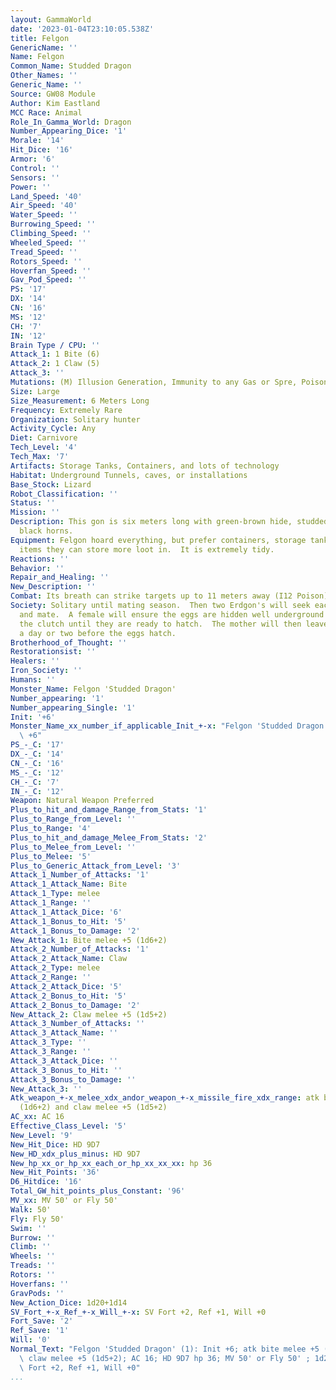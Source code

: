```yaml
---
layout: GammaWorld
date: '2023-01-04T23:10:05.538Z'
title: Felgon
GenericName: ''
Name: Felgon
Common_Name: Studded Dragon
Other_Names: ''
Generic_Name: ''
Source: GW08 Module
Author: Kim Eastland
MCC Race: Animal
Role_In_Gamma_World: Dragon
Number_Appearing_Dice: '1'
Morale: '14'
Hit_Dice: '16'
Armor: '6'
Control: ''
Sensors: ''
Power: ''
Land_Speed: '40'
Air_Speed: '40'
Water_Speed: ''
Burrowing_Speed: ''
Climbing_Speed: ''
Wheeled_Speed: ''
Tread_Speed: ''
Rotors_Speed: ''
Hoverfan_Speed: ''
Gav_Pod_Speed: ''
PS: '17'
DX: '14'
CN: '16'
MS: '12'
CH: '7'
IN: '12'
Brain Type / CPU: ''
Attack_1: 1 Bite (6)
Attack_2: 1 Claw (5)
Attack_3: ''
Mutations: (M) Illusion Generation, Immunity to any Gas or Spre, Poison Gas Breath.
Size: Large
Size_Measurement: 6 Meters Long
Frequency: Extremely Rare
Organization: Solitary hunter
Activity_Cycle: Any
Diet: Carnivore
Tech_Level: '4'
Tech_Max: '7'
Artifacts: Storage Tanks, Containers, and lots of technology
Habitat: Underground Tunnels, caves, or installations
Base_Stock: Lizard
Robot_Classification: ''
Status: ''
Mission: ''
Description: This gon is six meters long with green-brown hide, studded with small,
  black horns.
Equipment: Felgon hoard everything, but prefer containers, storage tanks, and other
  items they can store more loot in.  It is extremely tidy.
Reactions: ''
Behavior: ''
Repair_and_Healing: ''
New_Description: ''
Combat: Its breath can strike targets up to 11 meters away (I12 Poison).
Society: Solitary until mating season.  Then two Erdgon's will seek each other out
  and mate.  A female will ensure the eggs are hidden well underground and protect
  the clutch until they are ready to hatch.  The mother will then leave the clutch
  a day or two before the eggs hatch.
Brotherhood_of_Thought: ''
Restorationsist: ''
Healers: ''
Iron_Society: ''
Humans: ''
Monster_Name: Felgon 'Studded Dragon'
Number_appearing: '1'
Number_appearing_Single: '1'
Init: '+6'
Monster_Name_xx_number_if_applicable_Init_+-x: "Felgon 'Studded Dragon' (1): Init\
  \ +6"
PS_-_C: '17'
DX_-_C: '14'
CN_-_C: '16'
MS_-_C: '12'
CH_-_C: '7'
IN_-_C: '12'
Weapon: Natural Weapon Preferred
Plus_to_hit_and_damage_Range_from_Stats: '1'
Plus_to_Range_from_Level: ''
Plus_to_Range: '4'
Plus_to_hit_and_damage_Melee_From_Stats: '2'
Plus_to_Melee_from_Level: ''
Plus_to_Melee: '5'
Plus_to_Generic_Attack_from_Level: '3'
Attack_1_Number_of_Attacks: '1'
Attack_1_Attack_Name: Bite
Attack_1_Type: melee
Attack_1_Range: ''
Attack_1_Attack_Dice: '6'
Attack_1_Bonus_to_Hit: '5'
Attack_1_Bonus_to_Damage: '2'
New_Attack_1: Bite melee +5 (1d6+2)
Attack_2_Number_of_Attacks: '1'
Attack_2_Attack_Name: Claw
Attack_2_Type: melee
Attack_2_Range: ''
Attack_2_Attack_Dice: '5'
Attack_2_Bonus_to_Hit: '5'
Attack_2_Bonus_to_Damage: '2'
New_Attack_2: Claw melee +5 (1d5+2)
Attack_3_Number_of_Attacks: ''
Attack_3_Attack_Name: ''
Attack_3_Type: ''
Attack_3_Range: ''
Attack_3_Attack_Dice: ''
Attack_3_Bonus_to_Hit: ''
Attack_3_Bonus_to_Damage: ''
New_Attack_3: ''
Atk_weapon_+-x_melee_xdx_andor_weapon_+-x_missile_fire_xdx_range: atk bite melee +5
  (1d6+2) and claw melee +5 (1d5+2)
AC_xx: AC 16
Effective_Class_Level: '5'
New_Level: '9'
New_Hit_Dice: HD 9D7
New_HD_xdx_plus_minus: HD 9D7
New_hp_xx_or_hp_xx_each_or_hp_xx_xx_xx: hp 36
New_Hit_Points: '36'
D6_Hitdice: '16'
Total_GW_hit_points_plus_Constant: '96'
MV_xx: MV 50' or Fly 50'
Walk: 50'
Fly: Fly 50'
Swim: ''
Burrow: ''
Climb: ''
Wheels: ''
Treads: ''
Rotors: ''
Hoverfans: ''
GravPods: ''
New_Action_Dice: 1d20+1d14
SV_Fort_+-x_Ref_+-x_Will_+-x: SV Fort +2, Ref +1, Will +0
Fort_Save: '2'
Ref_Save: '1'
Will: '0'
Normal_Text: "Felgon 'Studded Dragon' (1): Init +6; atk bite melee +5 (1d6+2) and\
  \ claw melee +5 (1d5+2); AC 16; HD 9D7 hp 36; MV 50' or Fly 50' ; 1d20+1d14; SV\
  \ Fort +2, Ref +1, Will +0"
...
```

